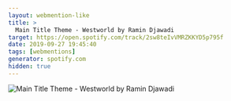 ```yaml
---
layout: webmention-like
title: >
  Main Title Theme - Westworld by Ramin Djawadi
target: https://open.spotify.com/track/2sw8teIvVMRZKKYD5p795f
date: 2019-09-27 19:45:40
tags: [webmentions]
generator: spotify.com
hidden: true
---
```


<img src=" https://i.scdn.co/image/229a1dd54a8eed83be4a62ad8ef1fb79e64d164b" alt="Main Title Theme - Westworld by Ramin Djawadi">
